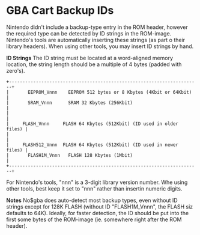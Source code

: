 # GBA Cart Backup IDs


Nintendo didn\'t include a backup-type entry in the ROM header, however
the required type can be detected by ID strings in the ROM-image.
Nintendo\'s tools are automatically inserting these strings (as part o
their library headers). When using other tools, you may insert ID
strings by hand.

**ID Strings**
The ID string must be located at a word-aligned memory location, the
string length should be a multiple of 4 bytes (padded with zero\'s).

```
+-----------------------------------------------------------------------+
|       EEPROM_Vnnn    EEPROM 512 bytes or 8 Kbytes (4Kbit or 64Kbit)   |
|       SRAM_Vnnn      SRAM 32 Kbytes (256Kbit)                         |
|                                                                       |
|     FLASH_Vnnn     FLASH 64 Kbytes (512Kbit) (ID used in older files) |
|                                                                       |
|     FLASH512_Vnnn  FLASH 64 Kbytes (512Kbit) (ID used in newer files) |
|       FLASH1M_Vnnn   FLASH 128 Kbytes (1Mbit)                         |
+-----------------------------------------------------------------------+
```

For Nintendo\'s tools, \"nnn\" is a 3-digit library version number. Whe
using other tools, best keep it set to \"nnn\" rather than insertin
numeric digits.

**Notes**
No\$gba does auto-detect most backup types, even without ID strings
except for 128K FLASH (without ID \"FLASH1M_Vnnn\", the FLASH siz
defaults to 64K). Ideally, for faster detection, the ID should be put
into the first some bytes of the ROM-image (ie. somewhere right after
the ROM header).



